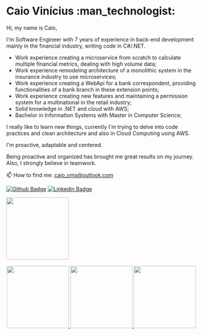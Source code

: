 <H1> Caio Vinícius :man_technologist: </H1>

Hi, my name is Caio, 

I'm Software Engineer with 7 years of experience in back-end development mainly in the financial industry, writing code in C#/.NET.

  - Work experience creating a microservice from scratch to calculate multiple financial metrics, dealing with high volume data;
  - Work experience remodeling architecture of a monolithic system in the insurance industry to use microservices;
  - Work experience creating a WebApi for a bank correspondent, providing functionalities of a bank branch in these extension points;
  - Work experience creating new features and maintaining a permission system for a multinational in the retail industry;
  - Solid knowledge in .NET and cloud with AWS;
  - Bachelor in Information Systems with Master in Computer Science;

I really like to learn new things, currently I'm trying to delve into code practices and clean architecture and also in Cloud Computing using AWS.

I'm proactive, adaptable and centered. 

Being proactive and organized has brought me great results on my journey. Also, I strongly believe in teamwork.

📫 How to find me: caio_vms@outlook.com

[![Github Badge](https://img.shields.io/badge/-Github-000?style=flat-square&logo=Github&logoColor=white&link=https://github.com/caiovms)](https://github.com/caiovms)
[![Linkedin Badge](https://img.shields.io/badge/-LinkedIn-blue?style=flat-square&logo=Linkedin&logoColor=white&link=https://www.linkedin.com/in/caioviniciusmenesessilva/)](https://www.linkedin.com/in/caioviniciusmenesessilva/)

<div>
  <a align="center" href="https://github.com/caiovms">
  <img height="165em" src="https://github-readme-stats.vercel.app/api?username=caiovms&show_icons=true&include_all_commits=true&count_private=true&hide_border=false&theme=tokyonight"/>
</div>
<br>
<div>
  <img height="165em" src="https://github.com/caiovms/caiovms/assets/5957094/2e502776-d6f5-418e-b0c8-36b908cf845c"/>
  <img height="165em" src="https://github.com/caiovms/caiovms/assets/5957094/11c97f4f-3ffa-4e87-b83e-66afaf8bed14"/>
  <img height="165em" src="https://github.com/caiovms/caiovms/assets/5957094/be542487-37ac-4409-a797-ad67ec7ad4a4"/>  
</div>
